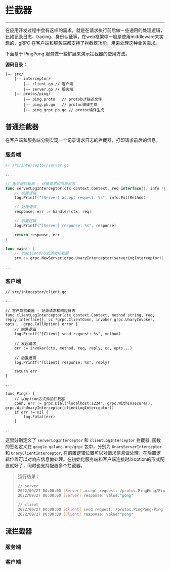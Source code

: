 # 拦截器

---

在应用开发过程中会有这样的需求，就是在请求执行前后做一些通用的处理逻辑，比如记录日志、tracing、身份认证等，在web框架中一般是使用middleware来实现的，gRPC 在客户端和服务端都支持了拦截器功能，用来处理这种业务需求。

下面基于 PingPong 服务做一些扩展来演示拦截器的使用方法。

**源码目录：**

```
|—- src/
	|-- interceptor/
		|—— client.go // 客户端
		|—— server.go // 服务端
	|—- protos/ping/
		|—— ping.proto   // protobuf描述文件
		|—— ping.pb.go   // protoc编译生成
    	|-- ping_grpc.pb.go // protoc编译生成
```

## 普通拦截器

在客户端和服务端分别实现一个记录请求日志的拦截器，打印请求前后的信息。

### 服务端

```go
// src/interceptor/server.go

...

// 服务端拦截器 - 记录请求和响应日志
func serverLogInterceptor(ctx context.Context, req interface{}, info *grpc.UnaryServerInfo, handler grpc.UnaryHandler) (resp interface{}, err error) {
	// 前置逻辑
	log.Printf("[Server] accept request: %s", info.FullMethod)

	// 处理请求
	response, err := handler(ctx, req)

	// 后置逻辑
	log.Printf("[Server] response: %s", response)

	return response, err
}

func main() {
	// 以option的方式添加拦截器
	srv := grpc.NewServer(grpc.UnaryInterceptor(serverLogInterceptor))

...

```

### 客户端

```golang
// src/inteceptor/client.go

...

// 客户端拦截器 - 记录请求和响应日志
func clientLogInterceptor(ctx context.Context, method string, req, reply interface{}, cc *grpc.ClientConn, invoker grpc.UnaryInvoker, opts ...grpc.CallOption) error {
	// 前置逻辑
	log.Printf("[Client] send request: %s", method)

	// 发起请求
	err := invoker(ctx, method, req, reply, cc, opts...)

	// 后置逻辑
	log.Printf("[Client] response: %s", reply)

	return err
}

...

func Ping() {
	// 以option方式添加拦截器
	conn, err := grpc.Dial("localhost:1234", grpc.WithInsecure(), grpc.WithUnaryInterceptor(clientLogInterceptor))
	if err != nil {
		log.Fatal(err)
	}

...

```

这里分别定义了 `serverLogInterceptor` 和 `clientLogInterceptor` 拦截器, 函数的签名定义在 `google.golang.org/grpc` 包中，分别为 `UnaryServerInterceptor` 和 `UnaryClientInterceptor`, 在前置逻辑位置可以对请求信息做处理，在后置逻辑位置可以对响应信息做处理。在初始化服务端和客户端连接时以option的形式配置就好了，同时也支持配置多个拦截器。

> 运行结果：
>
> ```sh
> // server
> 2022/09/27 00:00:00 [Server] accept request: /protos.PingPong/Ping
> 2022/09/27 00:00:00 [Server] response: value:"pong"
>
> // client
> 2022/09/27 00:00:00 [Client] send request: /protos.PingPong/Ping
> 2022/09/27 00:00:00 [Client] response: value:"pong"
> ```

## 流拦截器


### 服务端


### 客户端
